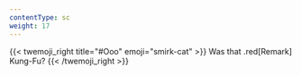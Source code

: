 ```yaml
---
contentType: sc
weight: 17
---
```


{{< twemoji_right title="#Ooo" emoji="smirk-cat" >}}
Was that .red[Remark] Kung-Fu?
{{< /twemoji_right >}}
